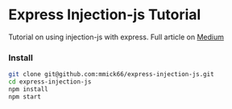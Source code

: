 # Express Injection-js Tutorial

Tutorial on using injection-js with express. Full article on [Medium](https://medium.com/@michael.m/using-injection-js-with-express-and-typescript-7ae07fbdaa5a)

### Install

```bash
git clone git@github.com:mmick66/express-injection-js.git
cd express-injection-js
npm install
npm start
```
